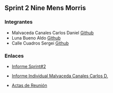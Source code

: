 ##  Sprint 2 Nine Mens Morris
### Integrantes 
- Malvaceda Canales Carlos Daniel
[Github](https://github.com/danyelliot)
- Luna Bueno Aldo 
[Github](https://github.com/AldoLunaBueno)
- Calle Cuadros Sergei
[Github](https://github.com/sergei270791) 

### Enlaces

- [Informe Sprint#2](https://drive.google.com/file/d/11e3T_yXjkoLDeQ2UxJbI-FbZGOQ3SnnS/view?usp=share_link)
- [Informe Individual Malvaceda Canales Carlos D.](https://drive.google.com/file/d/1qeKudkK89SsC01uIxWGLCMhFI0XiVEJc/view?usp=share_link)

- [Actas de Reunión](https://drive.google.com/drive/folders/14AS6iTd8XoHON5XCT-ap390itv7metpa?usp=sharing)

